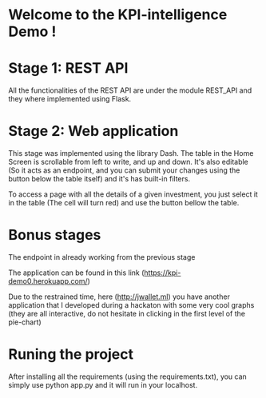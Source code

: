 # Welcome to the KPI-intelligence Demo !

# Stage 1: REST API

All the functionalities of the REST API are under the module REST_API and they where implemented using Flask.

# Stage 2: Web application

This stage was implemented using the library Dash.
The table in the Home Screen is scrollable from left to write, and up and down. It's also editable (So it acts as an endpoint,  and you can submit your changes using the button below the table itself) and it's has built-in filters.

To access a page with all the details of a given investment, you just select it in the table (The cell will turn red) and use the button bellow the table.

# Bonus stages

The endpoint in already working from the previous stage

The application can be found in this link (https://kpi-demo0.herokuapp.com/)

Due to the restrained time, here (http://jwallet.ml) you have another application that I developed during a hackaton with some very cool graphs (they are all interactive, do not hesitate in clicking in the first level of the pie-chart)

# Runing the project

After installing all the requirements (using the requirements.txt), you can simply use python app.py and it will run in your localhost.
